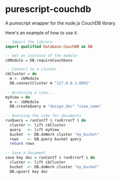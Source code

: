 # purescript-couchdb
A purescript wrapper for the node.js CouchDB library.

Here's an example of how to use it.

```PureScript
-- Import the library
import qualified Database.CouchDB as DB

-- Get an instance of the module
cbModule = DB.requireCouchbase

-- Connect to a cluster
cbCluster = do
  m <- cbModule
  DB.connectCluster m "127.0.0.1:8091"
  
-- Accessing a view...
myView = do
  m <- cbModule
  DB.createQuery m "design_doc" "view_name"
  
-- Querying the view for documents
runQuery = runContT $ runErrorT $ do
  cluster <- lift cbCluster
  query   <- lift myView
  bucket  <- DB.doWork cluster "my_bucket"
  rows    <- DB.query bucket query
  return rows
  
-- Save a document
save key doc = runContT $ runErrorT $ do
  cluster <- lift cbCluster
  bucket  <- DB.doWork cluster "my_bucket"
  DB.upsert key doc
```
